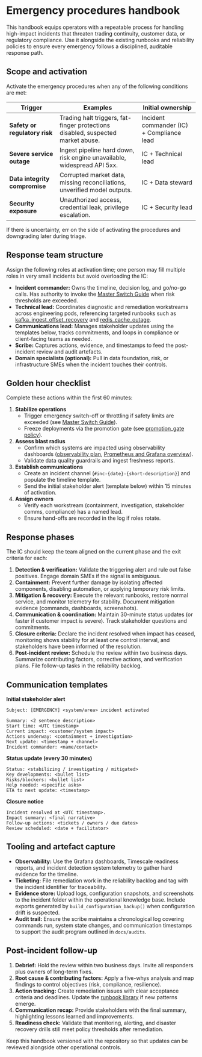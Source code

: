 # Emergency procedures handbook

This handbook equips operators with a repeatable process for handling high-impact incidents that threaten trading continuity, customer data, or regulatory compliance. Use it alongside the existing runbooks and reliability policies to ensure every emergency follows a disciplined, auditable response path.

## Scope and activation

Activate the emergency procedures when any of the following conditions are met:

| Trigger | Examples | Initial ownership |
| --- | --- | --- |
| **Safety or regulatory risk** | Trading halt triggers, fat-finger protections disabled, suspected market abuse. | Incident commander (IC) + Compliance lead |
| **Severe service outage** | Ingest pipeline hard down, risk engine unavailable, widespread API 5xx. | IC + Technical lead |
| **Data integrity compromise** | Corrupted market data, missing reconciliations, unverified model outputs. | IC + Data steward |
| **Security exposure** | Unauthorized access, credential leak, privilege escalation. | IC + Security lead |

If there is uncertainty, err on the side of activating the procedures and downgrading later during triage.

## Response team structure

Assign the following roles at activation time; one person may fill multiple roles in very small incidents but avoid overloading the IC:

- **Incident commander:** Owns the timeline, decision log, and go/no-go calls. Has authority to invoke the [Master Switch Guide](../MASTER_SWITCH_GUIDE.md) when risk thresholds are exceeded.
- **Technical lead:** Coordinates diagnostic and remediation workstreams across engineering pods, referencing targeted runbooks such as [kafka_ingest_offset_recovery](runbooks/kafka_ingest_offset_recovery.md) and [redis_cache_outage](runbooks/redis_cache_outage.md).
- **Communications lead:** Manages stakeholder updates using the templates below, tracks commitments, and loops in compliance or client-facing teams as needed.
- **Scribe:** Captures actions, evidence, and timestamps to feed the post-incident review and audit artefacts.
- **Domain specialists (optional):** Pull in data foundation, risk, or infrastructure SMEs when the incident touches their controls.

## Golden hour checklist

Complete these actions within the first 60 minutes:

1. **Stabilize operations**
   - Trigger emergency switch-off or throttling if safety limits are exceeded (see [Master Switch Guide](../MASTER_SWITCH_GUIDE.md)).
   - Freeze deployments via the promotion gate (see [promotion_gate policy](promotion_gate.md)).
2. **Assess blast radius**
   - Confirm which systems are impacted using observability dashboards ([observability plan](observability_plan.md), [Prometheus and Grafana overview](prometheus_grafana.md)).
   - Validate data quality guardrails and ingest freshness reports.
3. **Establish communications**
   - Create an incident channel (`#inc-{date}-{short-description}`) and populate the timeline template.
   - Send the initial stakeholder alert (template below) within 15 minutes of activation.
4. **Assign owners**
   - Verify each workstream (containment, investigation, stakeholder comms, compliance) has a named lead.
   - Ensure hand-offs are recorded in the log if roles rotate.

## Response phases

The IC should keep the team aligned on the current phase and the exit criteria for each:

1. **Detection & verification:** Validate the triggering alert and rule out false positives. Engage domain SMEs if the signal is ambiguous.
2. **Containment:** Prevent further damage by isolating affected components, disabling automation, or applying temporary risk limits.
3. **Mitigation & recovery:** Execute the relevant runbooks, restore normal service, and monitor telemetry for stability. Document mitigation evidence (commands, dashboards, screenshots).
4. **Communication & coordination:** Maintain 30-minute status updates (or faster if customer impact is severe). Track stakeholder questions and commitments.
5. **Closure criteria:** Declare the incident resolved when impact has ceased, monitoring shows stability for at least one control interval, and stakeholders have been informed of the resolution.
6. **Post-incident review:** Schedule the review within two business days. Summarize contributing factors, corrective actions, and verification plans. File follow-up tasks in the reliability backlog.

## Communication templates

**Initial stakeholder alert**

```
Subject: [EMERGENCY] <system/area> incident activated

Summary: <2 sentence description>
Start time: <UTC timestamp>
Current impact: <customer/system impact>
Actions underway: <containment + investigation>
Next update: <timestamp + channel>
Incident commander: <name/contact>
```

**Status update (every 30 minutes)**

```
Status: <stabilizing / investigating / mitigated>
Key developments: <bullet list>
Risks/blockers: <bullet list>
Help needed: <specific asks>
ETA to next update: <timestamp>
```

**Closure notice**

```
Incident resolved at <UTC timestamp>.
Impact summary: <final narrative>
Follow-up actions: <tickets / owners / due dates>
Review scheduled: <date + facilitator>
```

## Tooling and artefact capture

- **Observability:** Use the Grafana dashboards, Timescale readiness reports, and incident detection system telemetry to gather hard evidence for the timeline.
- **Ticketing:** File remediation work in the reliability backlog and tag with the incident identifier for traceability.
- **Evidence store:** Upload logs, configuration snapshots, and screenshots to the incident folder within the operational knowledge base. Include exports generated by `build_configuration_backup()` when configuration drift is suspected.
- **Audit trail:** Ensure the scribe maintains a chronological log covering commands run, system state changes, and communication timestamps to support the audit program outlined in `docs/audits`.

## Post-incident follow-up

1. **Debrief:** Hold the review within two business days. Invite all responders plus owners of long-term fixes.
2. **Root cause & contributing factors:** Apply a five-whys analysis and map findings to control objectives (risk, compliance, resilience).
3. **Action tracking:** Create remediation issues with clear acceptance criteria and deadlines. Update the [runbook library](runbooks/README.md) if new patterns emerge.
4. **Communication recap:** Provide stakeholders with the final summary, highlighting lessons learned and improvements.
5. **Readiness check:** Validate that monitoring, alerting, and disaster recovery drills still meet policy thresholds after remediation.

Keep this handbook versioned with the repository so that updates can be reviewed alongside other operational controls.
